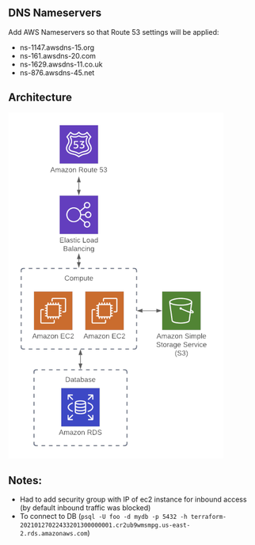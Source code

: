 ## DNS Nameservers

Add AWS Nameservers so that Route 53 settings will be applied:
- ns-1147.awsdns-15.org
- ns-161.awsdns-20.com
- ns-1629.awsdns-11.co.uk
- ns-876.awsdns-45.net

## Architecture
![](architecture.png)

## Notes:
- Had to add security group with IP of ec2 instance for inbound access (by default inbound traffic was blocked)
- To connect to DB (`psql -U foo -d mydb -p 5432 -h terraform-20210127022433201300000001.cr2ub9wmsmpg.us-east-2.rds.amazonaws.com`)
